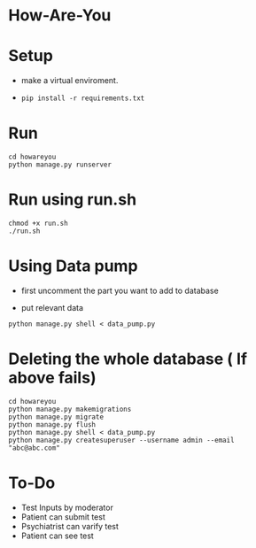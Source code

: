 # How-Are-You

# Setup

- make a virtual enviroment.

- `pip install -r requirements.txt`

# Run

```
cd howareyou
python manage.py runserver
```

# Run using run.sh

```
chmod +x run.sh
./run.sh
```

# Using Data pump

- first uncomment the part you want to add to database

- put relevant data

```
python manage.py shell < data_pump.py
```

# Deleting the whole database ( If above fails)

```
cd howareyou
python manage.py makemigrations
python manage.py migrate
python manage.py flush
python manage.py shell < data_pump.py
python manage.py createsuperuser --username admin --email "abc@abc.com"

```

# To-Do

- Test Inputs by moderator
- Patient can submit test
- Psychiatrist can varify test
- Patient can see test

